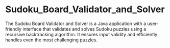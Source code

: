 # Sudoku_Board_Validator_and_Solver
The Sudoku Board Validator and Solver is a Java application with a user-friendly interface that validates and solves Sudoku puzzles using a recursive backtracking algorithm. It ensures input validity and efficiently handles even the most challenging puzzles.
